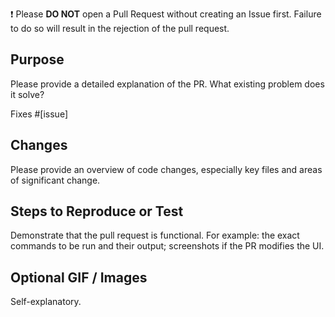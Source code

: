 ❗ Please **DO NOT** open a Pull Request without creating an Issue first. Failure to do so will result in the rejection of the pull request.

## Purpose

Please provide a detailed explanation of the PR. What existing problem does it solve?

Fixes #[issue]

## Changes

Please provide an overview of code changes, especially key files and areas of significant change.

## Steps to Reproduce or Test

Demonstrate that the pull request is functional. For example: the exact commands to be run and their output; screenshots if the PR modifies the UI.

## Optional GIF / Images

Self-explanatory.
